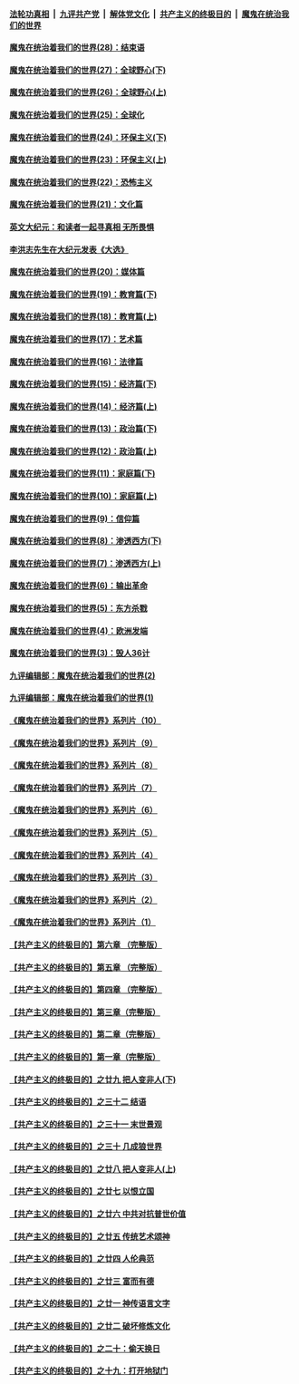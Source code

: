 ####  [法轮功真相](../../../../basic/blob/master/README.md?t=04121930) &nbsp;|&nbsp; [九评共产党](../../../../9ping.md/blob/master/README.md?t=04121930) &nbsp;|&nbsp; [解体党文化](../../../../jtdwh.md/blob/master/README.md?t=04121930)  &nbsp;|&nbsp; [共产主义的终极目的](../../../../gczydzjmd.md/blob/master/README.md?t=04121930) &nbsp;|&nbsp; [魔鬼在统治我们的世界](../../../../mgztzwmdsj.md/blob/master/README.md?t=04121930) 

#### [魔鬼在统治着我们的世界(28)：结束语](../pages/nsc422/n10936246.md?t=04121930) 

#### [魔鬼在统治着我们的世界(27)：全球野心(下)](../pages/nsc422/n10928319.md?t=04121930) 

#### [魔鬼在统治着我们的世界(26)：全球野心(上)](../pages/nsc422/n10900318.md?t=04121930) 

#### [魔鬼在统治着我们的世界(25)：全球化](../pages/nsc422/n10788205.md?t=04121930) 

#### [魔鬼在统治着我们的世界(24)：环保主义(下)](../pages/nsc422/n10695307.md?t=04121930) 

#### [魔鬼在统治着我们的世界(23)：环保主义(上)](../pages/nsc422/n10688613.md?t=04121930) 

#### [魔鬼在统治着我们的世界(22)：恐怖主义](../pages/nsc422/n10614727.md?t=04121930) 

#### [魔鬼在统治着我们的世界(21)：文化篇](../pages/nsc422/n10597706.md?t=04121930) 

#### [英文大纪元：和读者一起寻真相 无所畏惧](../pages/nsc422/n12542027.md?t=04121930) 

#### [李洪志先生在大纪元发表《大选》](../pages/nsc422/n12534746.md?t=04121930) 

#### [魔鬼在统治着我们的世界(20)：媒体篇](../pages/nsc422/n10586579.md?t=04121930) 

#### [魔鬼在统治着我们的世界(19)：教育篇(下)](../pages/nsc422/n10564808.md?t=04121930) 

#### [魔鬼在统治着我们的世界(18)：教育篇(上)](../pages/nsc422/n10526970.md?t=04121930) 

#### [魔鬼在统治着我们的世界(17)：艺术篇](../pages/nsc422/n10499093.md?t=04121930) 

#### [魔鬼在统治着我们的世界(16)：法律篇](../pages/nsc422/n10485969.md?t=04121930) 

#### [魔鬼在统治着我们的世界(15)：经济篇(下)](../pages/nsc422/n10469975.md?t=04121930) 

#### [魔鬼在统治着我们的世界(14)：经济篇(上)](../pages/nsc422/n10457370.md?t=04121930) 

#### [魔鬼在统治着我们的世界(13)：政治篇(下)](../pages/nsc422/n10448270.md?t=04121930) 

#### [魔鬼在统治着我们的世界(12)：政治篇(上)](../pages/nsc422/n10444576.md?t=04121930) 

#### [魔鬼在统治着我们的世界(11)：家庭篇(下)](../pages/nsc422/n10440961.md?t=04121930) 

#### [魔鬼在统治着我们的世界(10)：家庭篇(上)](../pages/nsc422/n10435448.md?t=04121930) 

#### [魔鬼在统治着我们的世界(9)：信仰篇](../pages/nsc422/n10432159.md?t=04121930) 

#### [魔鬼在统治着我们的世界(8)：渗透西方(下)](../pages/nsc422/n10429603.md?t=04121930) 

#### [魔鬼在统治着我们的世界(7)：渗透西方(上)](../pages/nsc422/n10426013.md?t=04121930) 

#### [魔鬼在统治着我们的世界(6)：输出革命](../pages/nsc422/n10421536.md?t=04121930) 

#### [魔鬼在统治着我们的世界(5)：东方杀戮](../pages/nsc422/n10417707.md?t=04121930) 

#### [魔鬼在统治着我们的世界(4)：欧洲发端](../pages/nsc422/n10414890.md?t=04121930) 

#### [魔鬼在统治着我们的世界(3)：毁人36计](../pages/nsc422/n10411583.md?t=04121930) 

#### [九评编辑部：魔鬼在统治着我们的世界(2)](../pages/nsc422/n10410036.md?t=04121930) 

#### [九评编辑部：魔鬼在统治着我们的世界(1)](../pages/nsc422/n10406825.md?t=04121930) 

#### [《魔鬼在统治着我们的世界》系列片（10）](../pages/nsc422/n12292670.md?t=04121930) 

#### [《魔鬼在统治着我们的世界》系列片（9）](../pages/nsc422/n12290859.md?t=04121930) 

#### [《魔鬼在统治着我们的世界》系列片（8）](../pages/nsc422/n12287445.md?t=04121930) 

#### [《魔鬼在统治着我们的世界》系列片（7）](../pages/nsc422/n12283425.md?t=04121930) 

#### [《魔鬼在统治着我们的世界》系列片（6）](../pages/nsc422/n12282314.md?t=04121930) 

#### [《魔鬼在统治着我们的世界》系列片（5）](../pages/nsc422/n12281419.md?t=04121930) 

#### [《魔鬼在统治着我们的世界》系列片（4）](../pages/nsc422/n12274024.md?t=04121930) 

#### [《魔鬼在统治着我们的世界》系列片（3）](../pages/nsc422/n12271322.md?t=04121930) 

#### [《魔鬼在统治着我们的世界》系列片（2）](../pages/nsc422/n12269049.md?t=04121930) 

#### [《魔鬼在统治着我们的世界》系列片（1）](../pages/nsc422/n12267575.md?t=04121930) 

#### [【共产主义的终极目的】第六章 （完整版）](../pages/nsc422/n11428913.md?t=04121930) 

#### [【共产主义的终极目的】第五章 （完整版）](../pages/nsc422/n11428912.md?t=04121930) 

#### [【共产主义的终极目的】第四章 （完整版）](../pages/nsc422/n11428907.md?t=04121930) 

#### [【共产主义的终极目的】第三章（完整版）](../pages/nsc422/n11428848.md?t=04121930) 

#### [【共产主义的终极目的】第二章（完整版）](../pages/nsc422/n11428831.md?t=04121930) 

#### [【共产主义的终极目的】第一章（完整版）](../pages/nsc422/n11417651.md?t=04121930) 

#### [【共产主义的终极目的】之廿九 把人变非人(下)](../pages/nsc422/n11344140.md?t=04121930) 

#### [【共产主义的终极目的】之三十二 结语](../pages/nsc422/n11360535.md?t=04121930) 

#### [【共产主义的终极目的】之三十一 末世景观](../pages/nsc422/n11351129.md?t=04121930) 

#### [【共产主义的终极目的】之三十 几成狼世界](../pages/nsc422/n11348280.md?t=04121930) 

#### [【共产主义的终极目的】之廿八 把人变非人(上)](../pages/nsc422/n11340492.md?t=04121930) 

#### [【共产主义的终极目的】之廿七 以恨立国](../pages/nsc422/n11336944.md?t=04121930) 

#### [【共产主义的终极目的】之廿六 中共对抗普世价值](../pages/nsc422/n11324785.md?t=04121930) 

#### [【共产主义的终极目的】之廿五 传统艺术颂神](../pages/nsc422/n11296396.md?t=04121930) 

#### [【共产主义的终极目的】之廿四 人伦典范](../pages/nsc422/n11296397.md?t=04121930) 

#### [【共产主义的终极目的】之廿三 富而有德](../pages/nsc422/n11283598.md?t=04121930) 

#### [【共产主义的终极目的】之廿一 神传语言文字](../pages/nsc422/n11263265.md?t=04121930) 

#### [【共产主义的终极目的】之廿二 破坏修炼文化](../pages/nsc422/n11245728.md?t=04121930) 

#### [【共产主义的终极目的】之二十：偷天换日](../pages/nsc422/n11238846.md?t=04121930) 

#### [【共产主义的终极目的】之十九：打开地狱门](../pages/nsc422/n11206376.md?t=04121930) 


